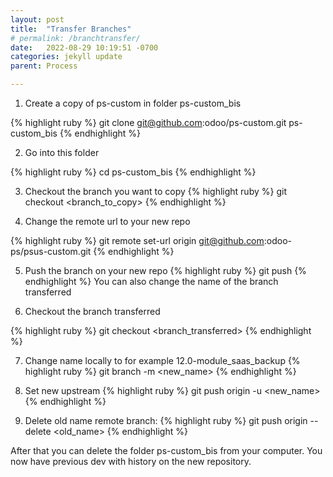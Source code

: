 ```yaml
---
layout: post
title:  "Transfer Branches"
# permalink: /branchtransfer/
date:   2022-08-29 10:19:51 -0700
categories: jekyll update
parent: Process

---
```


1. Create a copy of ps-custom in folder ps-custom_bis

{% highlight ruby %}
git clone git@github.com:odoo/ps-custom.git ps-custom_bis
{% endhighlight %}

2. Go into this folder

{% highlight ruby %}
cd ps-custom_bis
{% endhighlight %}

3. Checkout the branch you want to copy
{% highlight ruby %}
git checkout <branch_to_copy>
{% endhighlight %}

4. Change the remote url to your new repo

{% highlight ruby %}
git remote set-url origin git@github.com:odoo-ps/psus-custom.git
{% endhighlight %}

5. Push the branch on your new repo
{% highlight ruby %}
git push
{% endhighlight %}
You can also change the name of the branch transferred

6. Checkout the branch transferred

{% highlight ruby %}
git checkout <branch_transferred>
{% endhighlight %}

7. Change name locally to for example 12.0-module_saas_backup
{% highlight ruby %}
git branch -m <new_name>
{% endhighlight %}

8. Set new upstream
{% highlight ruby %}
git push origin -u <new_name>
{% endhighlight %}

9. Delete old name remote branch:
{% highlight ruby %}
git push origin --delete <old_name>
{% endhighlight %}

After that you can delete the folder ps-custom_bis from your computer. You now have previous dev with history on the new repository.
